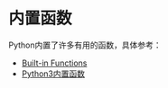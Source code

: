 # 内置函数

Python内置了许多有用的函数，具体参考：

- [Built-in Functions](https://docs.python.org/3/library/functions.html)
- [Python3内置函数](http://www.runoob.com/python3/python3-built-in-functions.html)

